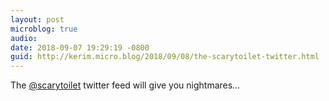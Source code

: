 ```yaml
---
layout: post
microblog: true
audio: 
date: 2018-09-07 19:29:19 -0800
guid: http://kerim.micro.blog/2018/09/08/the-scarytoilet-twitter.html
---
```

The [@scarytoilet](https://twitter.com/scarytoilet) twitter feed will give you nightmares…
